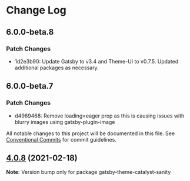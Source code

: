 # Change Log

## 6.0.0-beta.8

### Patch Changes

- 1d2e3b90: Update Gatsby to v3.4 and Theme-UI to v0.7.5. Updated additional packages as necessary.

## 6.0.0-beta.7

### Patch Changes

- d4969468: Remove loading=eager prop as this is causing issues with blurry images using gatsby-plugin-image

All notable changes to this project will be documented in this file.
See [Conventional Commits](https://conventionalcommits.org) for commit guidelines.

## [4.0.8](https://github.com/ehowey/gatsby-theme-catalyst/compare/gatsby-theme-catalyst-sanity@4.0.7...gatsby-theme-catalyst-sanity@4.0.8) (2021-02-18)

**Note:** Version bump only for package gatsby-theme-catalyst-sanity
